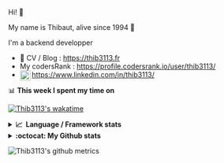 Hi! 👋

My name is Thibaut, alive since 1994 🍷

I'm a backend developper

-   📝 CV / Blog : https://thib3113.fr
-   My codersRank : https://profile.codersrank.io/user/thib3113/
-   <a href="https://www.linkedin.com/in/thib3113/"><img align="left" alt="Thib3113's Linkedin" width="21px" src="https://raw.githubusercontent.com/peterthehan/peterthehan/master/assets/linkedin.svg" /></a> https://www.linkedin.com/in/thib3113/

📊 **This week I spent my time on**

[![Thib3113's wakatime](https://github-readme-stats.vercel.app/api/wakatime?username=thib3113&layout=default&theme=dracula&langs_count=6&hide_title=true&hide_border=true)](https://wakatime.com/@thib3113)

<details>
  <summary><b>📈&nbsp;&nbsp;Language&nbsp;/&nbsp;Framework stats</b></summary>
  <br/>  
  <a href='https://profile.codersrank.io/user/thib3113/'>
  <img src='http://cr-skills-chart-widget.azurewebsites.net/api/api?username=thib3113&padding=30&skills=php,batchfile,javascript,less,mysql,reactjs,scss,shell,typescript,vue'>
  </a>
</details>

<details>
  <summary><b>:octocat: My Github stats</b></summary>
  <br/>  
  
  <img src="https://github-readme-stats.vercel.app/api?username=thib3113&theme=dracula&show_icons=true&" alt="Thib3113's GitHub stats" />

<!--START_SECTION:activity-->

1. 🎉 Merged PR [#111](https://github.com/thib3113/vban/pull/111) in [thib3113/vban](https://github.com/thib3113/vban)
2. 🎉 Merged PR [#227](https://github.com/thib3113/unifi-blockips-srv/pull/227) in [thib3113/unifi-blockips-srv](https://github.com/thib3113/unifi-blockips-srv)
3. 🎉 Merged PR [#226](https://github.com/thib3113/unifi-blockips-srv/pull/226) in [thib3113/unifi-blockips-srv](https://github.com/thib3113/unifi-blockips-srv)
4. 🎉 Merged PR [#225](https://github.com/thib3113/unifi-blockips-srv/pull/225) in [thib3113/unifi-blockips-srv](https://github.com/thib3113/unifi-blockips-srv)
5. 🎉 Merged PR [#224](https://github.com/thib3113/unifi-blockips-srv/pull/224) in [thib3113/unifi-blockips-srv](https://github.com/thib3113/unifi-blockips-srv)
 <!--END_SECTION:activity-->

</details>

![Thib3113's github metrics](https://gist.githubusercontent.com/thib3113/83a96e16f8bca103f1b0e376186c66ec/raw/github-metrics.svg)
